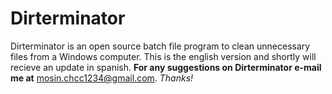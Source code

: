 # Dirterminator
Dirterminator is an open source batch file program to clean unnecessary files from a Windows computer. This is the english version and shortly will recieve an update in spanish. **For any suggestions on Dirterminator e-mail me at** mosin.chcc1234@gmail.com. *Thanks!*
